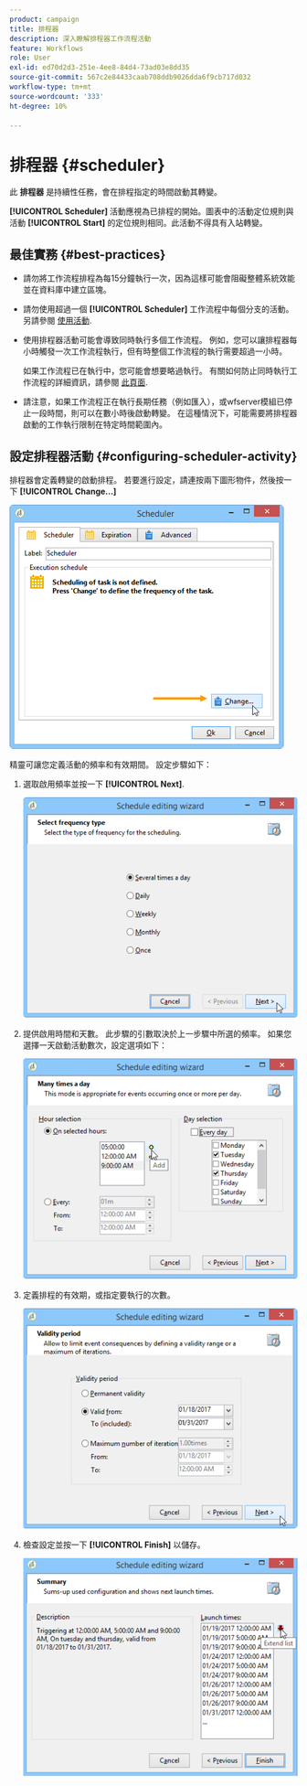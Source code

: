 ```yaml
---
product: campaign
title: 排程器
description: 深入瞭解排程器工作流程活動
feature: Workflows
role: User
exl-id: ed70d2d3-251e-4ee8-84d4-73ad03e8dd35
source-git-commit: 567c2e84433caab708ddb9026dda6f9cb717d032
workflow-type: tm+mt
source-wordcount: '333'
ht-degree: 10%

---
```


# 排程器 {#scheduler}



此 **排程器** 是持續性任務，會在排程指定的時間啟動其轉變。

**[!UICONTROL Scheduler]** 活動應視為已排程的開始。圖表中的活動定位規則與活動 **[!UICONTROL Start]** 的定位規則相同。此活動不得具有入站轉變。

## 最佳實務 {#best-practices}

* 請勿將工作流程排程為每15分鐘執行一次，因為這樣可能會阻礙整體系統效能並在資料庫中建立區塊。

* 請勿使用超過一個 **[!UICONTROL Scheduler]** 工作流程中每個分支的活動。 另請參閱 [使用活動](workflow-best-practices.md#using-activities).

* 使用排程器活動可能會導致同時執行多個工作流程。 例如，您可以讓排程器每小時觸發一次工作流程執行，但有時整個工作流程的執行需要超過一小時。

  如果工作流程已在執行中，您可能會想要略過執行。 有關如何防止同時執行工作流程的詳細資訊，請參閱 [此頁面](monitor-workflow-execution.md#preventing-simultaneous-multiple-executions).

* 請注意，如果工作流程正在執行長期任務（例如匯入），或wfserver模組已停止一段時間，則可以在數小時後啟動轉變。 在這種情況下，可能需要將排程器啟動的工作執行限制在特定時間範圍內。

## 設定排程器活動 {#configuring-scheduler-activity}

排程器會定義轉變的啟動排程。 若要進行設定，請連按兩下圖形物件，然後按一下 **[!UICONTROL Change...]**

![](assets/s_user_segmentation_scheduler.png)

精靈可讓您定義活動的頻率和有效期間。 設定步驟如下：

1. 選取啟用頻率並按一下 **[!UICONTROL Next]**.

   ![](assets/s_user_segmentation_scheduler2.png)

1. 提供啟用時間和天數。 此步驟的引數取決於上一步驟中所選的頻率。 如果您選擇一天啟動活動數次，設定選項如下：

   ![](assets/s_user_segmentation_scheduler3.png)

1. 定義排程的有效期，或指定要執行的次數。

   ![](assets/s_user_segmentation_scheduler4.png)

1. 檢查設定並按一下 **[!UICONTROL Finish]** 以儲存。

   ![](assets/s_user_segmentation_scheduler5.png)
